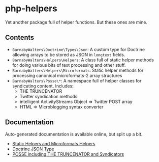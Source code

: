 php-helpers
===========

Yet another package full of helper functions. But these ones are mine.

## Contents

* `BarnabyWalters\Doctrine\Types\Json`: A custom type for Doctrine allowing arrays to be stored as JSON in `longtext` fields.
* `BarnabyWalters\Helpers\Helpers`: A class full of static helper methods for doing various bits of text processing and other stuff.
* `BarnabyWalters\Helpers\Microformats`: Static helper methods for processing canonical microformats-2 array structures
* `BarnabyWalters\Posse\*`: A namespace full of helper classes for syndicating content. Includes:
	* THE TRUNCENATOR
	* Twitter syndication methods
	* intelligent ActivityStreams Object => Twitter POST array
	* HTML => Microblogging syntax converter

## Documentation

Auto-generated documentation is available online, but split up a bit.

* [Static Helpers and Microformats Helpers](http://waterpigs.co.uk/docs/namespaces/BarnabyWalters.Helpers.html)
* [Doctrine JSON Type](http://waterpigs.co.uk/docs/classes/BarnabyWalters.Doctrine.Types.Json.html)
* [POSSE including THE TRUNCENATOR and Syndicators](http://waterpigs.co.uk/docs/namespaces/BarnabyWalters.Posse.html)